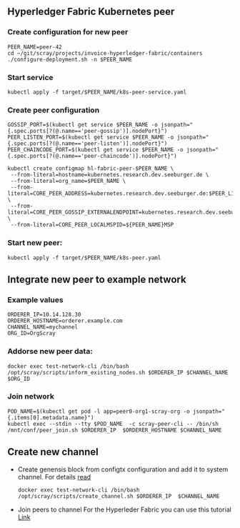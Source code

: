 ## Hyperledger Fabric Kubernetes peer

### Create configuration for new peer

  ```
  PEER_NAME=peer-42
  cd ~/git/scray/projects/invoice-hyperledger-fabric/containers
  ./configure-deployment.sh -n $PEER_NAME
  ```

### Start service
  ```kubectl apply -f target/$PEER_NAME/k8s-peer-service.yaml```


### Create peer configuration

   ```
   GOSSIP_PORT=$(kubectl get service $PEER_NAME -o jsonpath="{.spec.ports[?(@.name=='peer-gossip')].nodePort}")
   PEER_LISTEN_PORT=$(kubectl get service $PEER_NAME -o jsonpath="{.spec.ports[?(@.name=='peer-listen')].nodePort}")
   PEER_CHAINCODE_PORT=$(kubectl get service $PEER_NAME -o jsonpath="{.spec.ports[?(@.name=='peer-chaincode')].nodePort}")
   ```

   ```
   kubectl create configmap hl-fabric-peer-$PEER_NAME \
    --from-literal=hostname=kubernetes.research.dev.seeburger.de \
    --from-literal=org_name=$PEER_NAME \
    --from-literal=CORE_PEER_ADDRESS=kubernetes.research.dev.seeburger.de:$PEER_LISTEN_PORT \
    --from-literal=CORE_PEER_GOSSIP_EXTERNALENDPOINT=kubernetes.research.dev.seeburger.de:$GOSSIP_PORT \
    --from-literal=CORE_PEER_LOCALMSPID=${PEER_NAME}MSP
   ```    	

### Start new peer:

  ```kubectl apply -f target/$PEER_NAME/k8s-peer.yaml```
  
## Integrate new peer to example network
### Example values
  ```
  ORDERER_IP=10.14.128.30 
  ORDERER_HOSTNAME=orderer.example.com 
  CHANNEL_NAME=mychannel
  ORG_ID=OrgScray
  ```

### Addorse new peer data:
  ```docker exec test-network-cli /bin/bash /opt/scray/scripts/inform_existing_nodes.sh $ORDERER_IP $CHANNEL_NAME $ORG_ID```
  
### Join network
 ```
POD_NAME=$(kubectl get pod -l app=peer0-org1-scray-org -o jsonpath="{.items[0].metadata.name}")
kubectl exec --stdin --tty $POD_NAME  -c scray-peer-cli -- /bin/sh /mnt/conf/peer_join.sh $ORDERER_IP  $ORDERER_HOSTNAME $CHANNEL_NAME
```

## Create new channel
  * Create genensis block from configtx configuration and add it to system channel. For details [read](https://hyperledger-fabric.readthedocs.io/en/release-2.3/create_channel/create_channel.html)
 
    ```docker exec test-network-cli /bin/bash /opt/scray/scripts/create_channel.sh $ORDERER_IP  $CHANNEL_NAME```

  * Join peers to channel
    For the Hyperleder Fabric you can use this tutorial [Link](#Integrate-new-peer-to-example-network)
